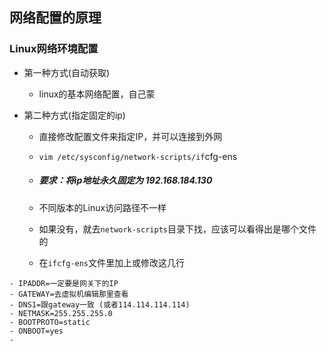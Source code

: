 ## 网络配置的原理

### Linux网络环境配置

* 第一种方式(自动获取)

  * linux的基本网络配置，自己蒙

* 第二种方式(指定固定的ip)

  * 直接修改配置文件来指定IP，并可以连接到外网

  * `vim /etc/sysconfig/network-scripts/if`cfg-ens

  * ##### 要求：将ip地址永久固定为 192.168.184.130

  * 不同版本的Linux访问路径不一样

  * 如果没有，就去`network-scripts`目录下找，应该可以看得出是哪个文件的

  * 在`ifcfg-ens`文件里加上或修改这几行

```shell
- IPADDR=一定要是网关下的IP
- GATEWAY=去虚拟机编辑那里查看
- DNS1=跟gateway一致 (或者114.114.114.114)
- NETMASK=255.255.255.0
- BOOTPROTO=static
- ONBOOT=yes
- 

```

